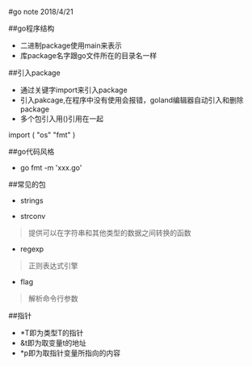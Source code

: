 #go note 2018/4/21


##go程序结构
- 二进制package使用main来表示
- 库package名字跟go文件所在的目录名一样

##引入package
- 通过关键字import来引入package
- 引入pakcage,在程序中没有使用会报错，goland编辑器自动引入和删除package
- 多个包引入用()引用在一起
> 
import (
	"os"
	"fmt"
)

##go代码风格
-  go fmt -m 'xxx.go'


##常见的包

- strings

- strconv
> 提供可以在字符串和其他类型的数据之间转换的函数

- regexp
> 正则表达式引擎

- flag
> 解析命令行参数

##指针
- *T即为类型T的指针
- &t即为取变量t的地址
- *p即为取指针变量所指向的内容

















